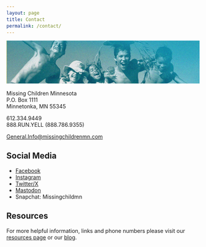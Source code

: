 ```yaml
---
layout: page
title: Contact
permalink: /contact/
---
```


![](/assets/contact-banner.jpg)


Missing Children Minnesota\
P.O. Box 1111\
Minnetonka, MN 55345

612.334.9449\
888.RUN.YELL (888.786.9355)

General.Info@missingchildrenmn.com

## Social Media

* [Facebook](https://www.facebook.com/Missingchildrenmn)
* [Instagram](https://www.instagram.com/missing_children_minnesota/)
* [Twitter/X](https://x.com/MissingChildMN)
* [Mastodon](https://mstdn.social/@MissingChildMN)
* Snapchat: Missingchildmn

## Resources

For more helpful information, links and phone numbers please visit our [resources page](resources) or our [blog](blog).
